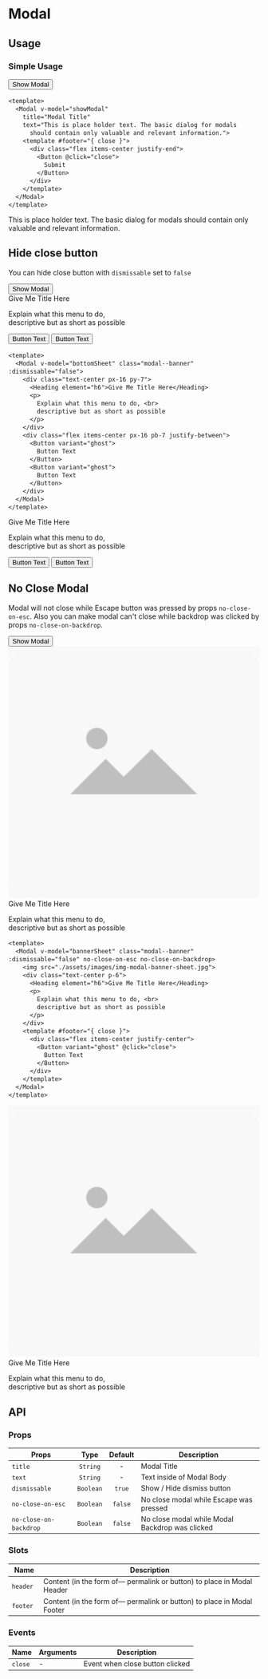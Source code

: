 <script setup>
  import { ref } from 'vue-demi'
  import Button from '../button/Button.vue'
  import Modal from './Modal.vue'
  import Heading from '../heading/Heading.vue'

  const basicModal = ref(true)
  const showModal = ref(false)
  const banner1 = ref(true)
  const bannerSheet = ref(false)
  const banner2 = ref(true)
  const bottomSheet = ref(false)

  function click () {
    showModal.value = true
  }
</script>

<style scoped lang="postcss">
  .preview {
    @apply h-80 overflow-hidden;

    &.banner {
      @apply h-[48rem];
    }

    .modal {
      @apply absolute w-full h-full;
    }
  }
</style>

# Modal

## Usage

### Simple Usage

<div class="flex mt-5">
  <Button @click="click">Show Modal</Button>
</div>

<preview>
  <Modal 
    no-close-on-backdrop
    v-model="basicModal" 
    title="Modal Title" 
    text="This is place holder text. The basic dialog for modals
      should contain only valuable and relevant information.">
    <template #footer="{ close }">
      <div class="flex items-center justify-end">
        <Button @click="close">
          Submit
        </Button>
      </div>
    </template>
  </Modal>
</preview>

```vue
<template>
  <Modal v-model="showModal" 
    title="Modal Title" 
    text="This is place holder text. The basic dialog for modals
      should contain only valuable and relevant information.">
    <template #footer="{ close }">
      <div class="flex items-center justify-end">
        <Button @click="close">
          Submit
        </Button>
      </div>
    </template>
  </Modal>
</template>
```

<Modal
  v-model="showModal"
  title="Modal Title">
  <p>
    This is place holder text. The basic dialog for modals
    should contain only valuable and relevant information.
  </p>
  <template #footer="{ close }">
    <div class="flex items-center justify-end">
      <Button @click="close">
        Submit
      </Button>
    </div>
  </template>
</Modal>

## Hide close button

You can hide close button with `dismissable` set to `false`

<div class="flex mt-5">
  <Button @click="bottomSheet = true">Show Modal</Button>
</div>

<preview>
  <Modal 
    no-close-on-backdrop
    v-model="banner2" class="modal--banner" :dismissable="false">
    <div class="text-center px-16 py-7">
      <Heading element="h6">Give Me Title Here</Heading>
      <p>
        Explain what this menu to do, <br>
        descriptive but as short as possible
      </p>
    </div>
    <div class="flex items-center px-16 pb-7 justify-between">
      <Button variant="ghost" @click="close">
        Button Text
      </Button>
      <Button variant="ghost" @click="close">
        Button Text
      </Button>
    </div>
  </Modal>
</preview>

```vue
<template>
  <Modal v-model="bottomSheet" class="modal--banner" :dismissable="false">
    <div class="text-center px-16 py-7">
      <Heading element="h6">Give Me Title Here</Heading>
      <p>
        Explain what this menu to do, <br>
        descriptive but as short as possible
      </p>
    </div>
    <div class="flex items-center px-16 pb-7 justify-between">
      <Button variant="ghost">
        Button Text
      </Button>
      <Button variant="ghost">
        Button Text
      </Button>
    </div>
  </Modal>
</template>
```

<Modal v-model="bottomSheet" class="modal--banner" :dismissable="false">
  <div class="text-center px-16 py-7">
    <Heading element="h6">Give Me Title Here</Heading>
    <p>
      Explain what this menu to do, <br>
      descriptive but as short as possible
    </p>
  </div>
  <div class="flex items-center px-16 pb-7 justify-between">
    <Button variant="ghost" @click="bottomSheet = false">
      Button Text
    </Button>
    <Button variant="ghost" @click="bottomSheet = false">
      Button Text
    </Button>
  </div>
</Modal>

## No Close Modal
Modal will not close while Escape button was pressed by props `no-close-on-esc`. Also you can make modal can't close while backdrop was clicked by props `no-close-on-backdrop`.

<div class="flex mt-5">
  <Button @click="bannerSheet = true">Show Modal</Button>
</div>

<preview class="banner">
  <Modal v-model="banner1" class="modal--banner" :dismissable="false" no-close-on-esc no-close-on-backdrop>
    <img src="./assets/images/img-modal-banner-sheet.jpg">
    <div class="text-center p-6">
      <Heading element="h6">Give Me Title Here</Heading>
      <p>
        Explain what this menu to do, <br>
        descriptive but as short as possible
      </p>
    </div>
    <template #footer="{ close }">
      <div class="flex items-center justify-center">
        <Button variant="ghost" @click="close">
          Button Text
        </Button>
      </div>
    </template>
  </Modal>
</preview>

```vue
<template>
  <Modal v-model="bannerSheet" class="modal--banner" :dismissable="false" no-close-on-esc no-close-on-backdrop>
    <img src="./assets/images/img-modal-banner-sheet.jpg">
    <div class="text-center p-6">
      <Heading element="h6">Give Me Title Here</Heading>
      <p>
        Explain what this menu to do, <br>
        descriptive but as short as possible
      </p>
    </div>
    <template #footer="{ close }">
      <div class="flex items-center justify-center">
        <Button variant="ghost" @click="close">
          Button Text
        </Button>
      </div>
    </template>
  </Modal>
</template>
```

<Modal v-model="bannerSheet" class="modal--banner" :dismissable="false" no-close-on-esc no-close-on-backdrop>
  <img src="./assets/images/img-modal-banner-sheet.jpg">
  <div class="text-center p-6">
    <Heading element="h6">Give Me Title Here</Heading>
    <p>
      Explain what this menu to do, <br>
      descriptive but as short as possible
    </p>
  </div>
  <template #footer="{ close }">
    <div class="flex items-center justify-center">
      <Button variant="ghost" @click="close">
        Button Text
      </Button>
    </div>
  </template>
</Modal>

## API

### Props

| Props                      |   Type    | Default | Description                                     |
|----------------------------|:---------:|:-------:|-------------------------------------------------|
| `title`                    | `String`  | -       | Modal Title                                     |
| `text`                     | `String`  | -       | Text inside of Modal Body                       |
| `dismissable`              | `Boolean` | `true`  | Show / Hide dismiss button                      |
| `no-close-on-esc`          | `Boolean` | `false` | No close modal while Escape was pressed         |
| `no-close-on-backdrop`     | `Boolean` | `false` | No close modal while Modal Backdrop was clicked |

### Slots
| Name      | Description                                                                                      |
|-----------|--------------------------------------------------------------------------------------------------|
| `header ` | Content (in the form of— permalink or button) to place in Modal Header                           |
| `footer ` | Content (in the form of— permalink or button) to place in Modal Footer                           |

### Events

| Name        | Arguments | Description                     |
|-------------|-----------|---------------------------------|
| `close`     | -         | Event when close button clicked |


